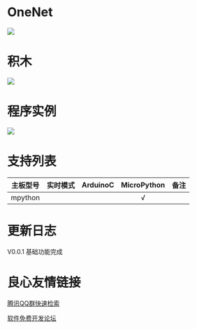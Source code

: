 # OneNet
 

![](./micropython/_images/featured.png)

# 积木

![](./micropython/_images/blocks.png)

# 程序实例


![](./micropython/_images/example.png)



# 支持列表

|主板型号|实时模式|ArduinoC|MicroPython|备注|
|-----|-----|:-----:|:-----:|-----|
|mpython|||√||



# 更新日志

V0.0.1 基础功能完成



 # 良心友情链接

[腾讯QQ群快速检索](http://u.720life.cn/s/8cf73f7c)

[软件免费开发论坛](http://u.720life.cn/s/bbb01dc0)